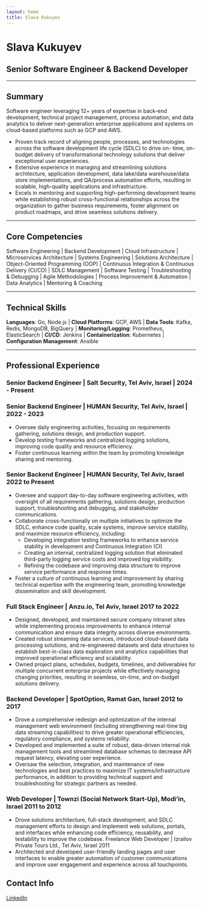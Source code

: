 ```yaml
---
layout: home
title: Slava Kukuyev
---
```



# Slava Kukuyev

## Senior Software Engineer & Backend Developer  

---

## Summary

Software engineer leveraging 12+ years of expertise in back-end development, technical project management, process automation,
and data analytics to deliver next-generation enterprise applications and systems on cloud-based platforms such as GCP and AWS.

* Proven track record of aligning people, processes, and technologies across the software development life cycle (SDLC) to drive on-
time, on-budget delivery of transformational technology solutions that deliver exceptional user experiences.
* Extensive experience in managing and streamlining solutions architecture, application development, data lake/data warehouse/data
store implementations, and QA/process automation efforts, resulting in scalable, high-quality applications and infrastructure.
* Excels in mentoring and supporting high-performing development teams while establishing robust cross-functional relationships
across the organization to gather business requirements, foster alignment on product roadmaps, and drive seamless solutions delivery.

---

## Core Competencies

Software Engineering \| Backend Development \| Cloud Infrastructure \| Microservices Architecture \| Systems Engineering \| Solutions
Architecture \| Object-Oriented Programming (OOP) \| Continuous Integration & Continuous Delivery (CI/CD) \| SDLC Management \| Software
Testing \| Troubleshooting & Debugging \| Agile Methodologies \| Process Improvement & Automation \| Data Analytics \| Mentoring & Coaching

---

## Technical Skills

**Languages**: Go, Node.js \| **Cloud Platforms**: GCP, AWS \| **Data Tools**: Kafka, Redis, MongoDB, BigQuery \| **Monitoring/Logging**: Prometheus, ElasticSearch \| **CI/CD**: Jenkins \| **Containerization**: Kubernetes \| **Configuration Management**: Ansible

---

## Professional Experience

### Senior Backend Engineer \| Salt Security, Tel Aviv, Israel \| 2024 - Present

### Senior Backend Engineer \| HUMAN Security, Tel Aviv, Israel \| 2022 - 2023
* Oversee daily engineering activities, focusing on requirements gathering, solutions design, and production support.
* Develop testing frameworks and centralized logging solutions, improving code quality and resource efficiency.
* Foster continuous learning within the team by promoting knowledge sharing and mentoring.


### Senior Backend Engineer | HUMAN Security, Tel Aviv, Israel 2022 to Present
- Oversee and support day-to-day software engineering activities, with oversight of all requirements gathering, solutions design,
production support, troubleshooting and debugging, and stakeholder communications.
- Collaborate cross-functionally on multiple initiatives to optimize the SDLC, enhance code quality, scale systems, improve service
stability, and maximize resource efficiency, including:
   - Developing integration testing frameworks to enhance service stability in development and Continuous Integration (CI)
   - Creating an internal, centralized logging solution that eliminated third-party logging service costs and improved log visibility.
   - Refining the codebase and improving data structure to improve service performance and response times.
- Foster a culture of continuous learning and improvement by sharing technical expertise with the engineering team, promoting knowledge
dissemination and skill development.

### Full Stack Engineer | Anzu.io, Tel Aviv, Israel 2017 to 2022
- Designed, developed, and maintained secure company intranet sites while implementing process improvements to enhance internal
communication and ensure data integrity across diverse environments.
- Created robust streaming data services, introduced cloud-based data processing solutions, and re-engineered datasets and data
structures to establish best-in-class data exploration and analytics capabilities that improved operational efficiency and scalability.
- Owned project plans, schedules, budgets, timelines, and deliverables for multiple concurrent enterprise projects while effectively
managing changing priorities, resulting in seamless, on-time, and on-budget solutions delivery.

### Backend Developer | SpotOption, Ramat Gan, Israel 2012 to 2017
- Drove a comprehensive redesign and optimization of the internal management web environment (including strengthening real-time big
data streaming capabilities) to drive greater operational efficiencies, regulatory compliance, and systems reliability.
- Developed and implemented a suite of robust, data-driven internal risk management tools and streamlined database schemas to
decrease API request latency, elevating user experience.
- Oversaw the selection, integration, and maintenance of new technologies and best practices to maximize IT systems/infrastructure
performance, in addition to providing technical support and troubleshooting for strategic partners as needed.

### Web Developer | Townzi (Social Network Start-Up), Modi’in, Israel 2011 to 2012
- Drove solutions architecture, full-stack development, and SDLC management efforts to design and implement web solutions, portals,
and interfaces while enhancing code efficiency, reusability, and testability to improve the codebase.
Freelance Web Developer | Izrailov Private Tours Ltd., Tel Aviv, Israel 2011
- Architected and developed user-friendly landing pages and user interfaces to enable greater automation of customer communications
and improve user engagement and experience across all touchpoints.

## Contact Info
[LinkedIn](https://www.linkedin.com/in/slavakukuyev/)
